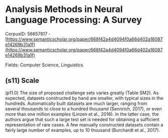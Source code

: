 # Analysis Methods in Neural Language Processing: A Survey

CorpusID: 56657817 - [https://www.semanticscholar.org/paper/668f42a4d4094f0a66d402a16087e14269b31a1f](https://www.semanticscholar.org/paper/668f42a4d4094f0a66d402a16087e14269b31a1f)

Fields: Computer Science, Linguistics

## (s11) Scale
(p11.0) The size of proposed challenge sets varies greatly (Table SM2). As expected, datasets constructed by hand are smaller, with typical sizes in the hundreds. Automatically built datasets are much larger, ranging from several thousands to close to a hundred thousand (Sennrich, 2017), or even more than one million examples (Linzen et al., 2016). In the latter case, the authors argue that such a large test set is needed for obtaining a sufficient representation of rare cases. A few manually constructed datasets contain a fairly large number of examples, up to 10 thousand (Burchardt et al., 2017).
